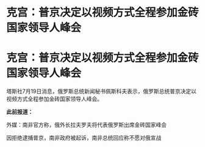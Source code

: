 # 克宫：普京决定以视频方式全程参加金砖国家领导人峰会

# 克宫：普京决定以视频方式全程参加金砖国家领导人峰会

塔斯社7月19日消息，俄罗斯总统新闻秘书佩斯科夫表示，俄罗斯总统普京决定以视频方式全程参加金砖国家领导人峰会。

**此前报道：**

外媒：南非官方称，俄外长拉夫罗夫将代表俄罗斯出席金砖国家峰会

因拒绝逮捕普京，南非政府被起诉，南非总统回应称不愿对俄宣战

